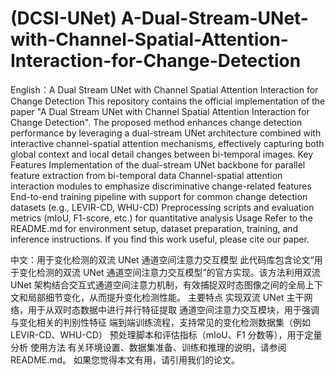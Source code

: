 # (DCSI-UNet) A-Dual-Stream-UNet-with-Channel-Spatial-Attention-Interaction-for-Change-Detection
English：A Dual Stream UNet with Channel Spatial Attention Interaction for Change Detection
This repository contains the official implementation of the paper "A Dual Stream UNet with Channel Spatial Attention Interaction for Change Detection". The proposed method enhances change detection performance by leveraging a dual-stream UNet architecture combined with interactive channel-spatial attention mechanisms, effectively capturing both global context and local detail changes between bi-temporal images.
Key Features
Implementation of the dual-stream UNet backbone for parallel feature extraction from bi-temporal data
Channel-spatial attention interaction modules to emphasize discriminative change-related features
End-to-end training pipeline with support for common change detection datasets (e.g., LEVIR-CD, WHU-CD)
Preprocessing scripts and evaluation metrics (mIoU, F1-score, etc.) for quantitative analysis
Usage
Refer to the README.md for environment setup, dataset preparation, training, and inference instructions.
If you find this work useful, please cite our paper.

中文：用于变化检测的双流 UNet 通道空间注意力交互模型 此代码库包含论文“用于变化检测的双流 UNet 通道空间注意力交互模型”的官方实现。该方法利用双流 UNet 架构结合交互式通道空间注意力机制，有效捕捉双时态图像之间的全局上下文和局部细节变化，从而提升变化检测性能。 主要特点 实现双流 UNet 主干网络，用于从双时态数据中进行并行特征提取 通道空间注意力交互模块，用于强调与变化相关的判别性特征 端到端训练流程，支持常见的变化检测数据集（例如 LEVIR-CD、WHU-CD） 预处理脚本和评估指标（mIoU、F1 分数等），用于定量分析 使用方法 有关环境设置、数据集准备、训练和推理的说明，请参阅README.md。 如果您觉得本文有用，请引用我们的论文。
